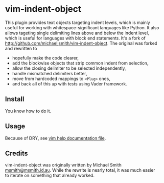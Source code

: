 # vim-indent-object

This plugin provides text objects targeting indent levels, which is mainly
useful for working with whitespace-significant languages like Python. It also
allows tageting single delimiting lines above and below the indent level, which
is useful for languages with block end statements. It's a fork of
<http://github.com/michaeljsmith/vim-indent-object>. The original was forked
and rewritten to
  - hopefully make the code clearer,
  - add the blockwise objects that strip common indent from selection,
  - allow the closing delimiter to be selected independently,
  - handle mismatched delimiters better,
  - move from hardcoded mappings to `<Plug>` ones,
  - and back all of this up with tests using Vader framework.

## Install

You know how to do it.

## Usage

Because of DRY, see [vim help documentation file](doc/indent-object.txt).

## Credits

vim-indent-object was originally written by Michael Smith
<msmith@msmith.id.au>. While the rewrite is nearly total, it was much easier to
iterate on something that already worked.
